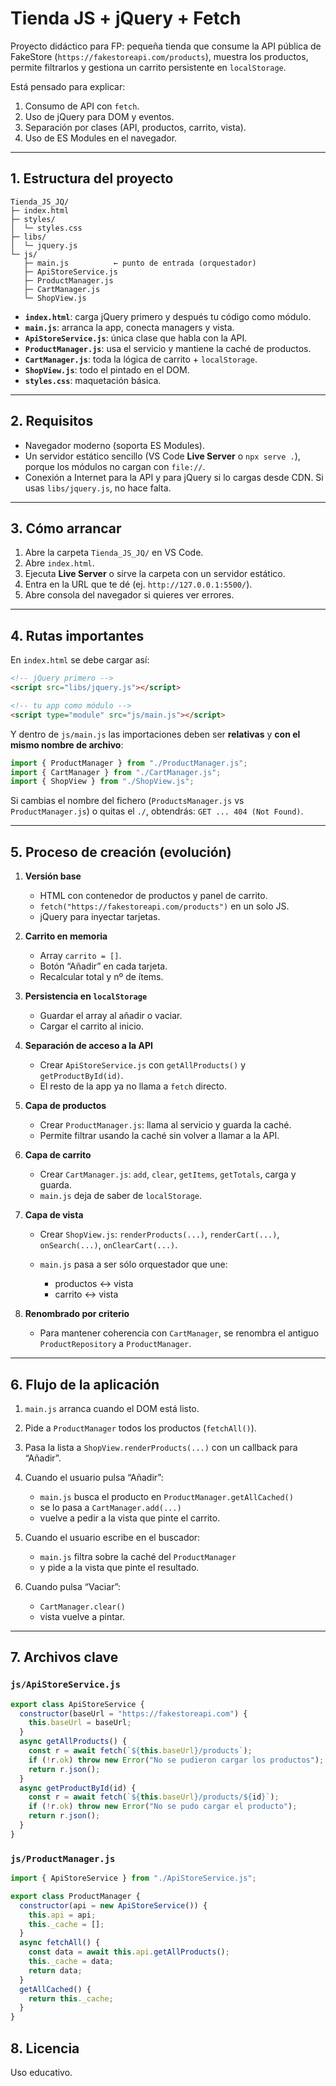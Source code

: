 
# Tienda JS + jQuery + Fetch

Proyecto didáctico para FP: pequeña tienda que consume la API pública de FakeStore (`https://fakestoreapi.com/products`), muestra los productos, permite filtrarlos y gestiona un carrito persistente en `localStorage`.

Está pensado para explicar:
1. Consumo de API con `fetch`.
2. Uso de jQuery para DOM y eventos.
3. Separación por clases (API, productos, carrito, vista).
4. Uso de ES Modules en el navegador.

---

## 1. Estructura del proyecto

````text
Tienda_JS_JQ/
├─ index.html
├─ styles/
│  └─ styles.css
├─ libs/
│  └─ jquery.js
└─ js/
   ├─ main.js          ← punto de entrada (orquestador)
   ├─ ApiStoreService.js
   ├─ ProductManager.js
   ├─ CartManager.js
   └─ ShopView.js
`````

* **`index.html`**: carga jQuery primero y después tu código como módulo.
* **`main.js`**: arranca la app, conecta managers y vista.
* **`ApiStoreService.js`**: única clase que habla con la API.
* **`ProductManager.js`**: usa el servicio y mantiene la caché de productos.
* **`CartManager.js`**: toda la lógica de carrito + `localStorage`.
* **`ShopView.js`**: todo el pintado en el DOM.
* **`styles.css`**: maquetación básica.

---

## 2. Requisitos

* Navegador moderno (soporta ES Modules).
* Un servidor estático sencillo (VS Code **Live Server** o `npx serve .`), porque los módulos no cargan con `file://`.
* Conexión a Internet para la API y para jQuery si lo cargas desde CDN. Si usas `libs/jquery.js`, no hace falta.

---

## 3. Cómo arrancar

1. Abre la carpeta `Tienda_JS_JQ/` en VS Code.
2. Abre `index.html`.
3. Ejecuta **Live Server** o sirve la carpeta con un servidor estático.
4. Entra en la URL que te dé (ej. `http://127.0.0.1:5500/`).
5. Abre consola del navegador si quieres ver errores.

---

## 4. Rutas importantes

En `index.html` se debe cargar así:

```html
<!-- jQuery primero -->
<script src="libs/jquery.js"></script>

<!-- tu app como módulo -->
<script type="module" src="js/main.js"></script>
```

Y dentro de `js/main.js` las importaciones deben ser **relativas** y **con el mismo nombre de archivo**:

```javascript
import { ProductManager } from "./ProductManager.js";
import { CartManager } from "./CartManager.js";
import { ShopView } from "./ShopView.js";
```

Si cambias el nombre del fichero (`ProductsManager.js` vs `ProductManager.js`) o quitas el `./`, obtendrás:
`GET ... 404 (Not Found)`.

---

## 5. Proceso de creación (evolución)

1. **Versión base**

   * HTML con contenedor de productos y panel de carrito.
   * `fetch("https://fakestoreapi.com/products")` en un solo JS.
   * jQuery para inyectar tarjetas.

2. **Carrito en memoria**

   * Array `carrito = []`.
   * Botón “Añadir” en cada tarjeta.
   * Recalcular total y nº de ítems.

3. **Persistencia en `localStorage`**

   * Guardar el array al añadir o vaciar.
   * Cargar el carrito al inicio.

4. **Separación de acceso a la API**

   * Crear `ApiStoreService.js` con `getAllProducts()` y `getProductById(id)`.
   * El resto de la app ya no llama a `fetch` directo.

5. **Capa de productos**

   * Crear `ProductManager.js`: llama al servicio y guarda la caché.
   * Permite filtrar usando la caché sin volver a llamar a la API.

6. **Capa de carrito**

   * Crear `CartManager.js`: `add`, `clear`, `getItems`, `getTotals`, carga y guarda.
   * `main.js` deja de saber de `localStorage`.

7. **Capa de vista**

   * Crear `ShopView.js`: `renderProducts(...)`, `renderCart(...)`, `onSearch(...)`, `onClearCart(...)`.
   * `main.js` pasa a ser sólo orquestador que une:

     * productos ↔ vista
     * carrito ↔ vista

8. **Renombrado por criterio**

   * Para mantener coherencia con `CartManager`, se renombra el antiguo `ProductRepository` a `ProductManager`.

---

## 6. Flujo de la aplicación

1. `main.js` arranca cuando el DOM está listo.
2. Pide a `ProductManager` todos los productos (`fetchAll()`).
3. Pasa la lista a `ShopView.renderProducts(...)` con un callback para “Añadir”.
4. Cuando el usuario pulsa “Añadir”:

   * `main.js` busca el producto en `ProductManager.getAllCached()`
   * se lo pasa a `CartManager.add(...)`
   * vuelve a pedir a la vista que pinte el carrito.
5. Cuando el usuario escribe en el buscador:

   * `main.js` filtra sobre la caché del `ProductManager`
   * y pide a la vista que pinte el resultado.
6. Cuando pulsa “Vaciar”:

   * `CartManager.clear()`
   * vista vuelve a pintar.

---

## 7. Archivos clave

### `js/ApiStoreService.js`

```javascript
export class ApiStoreService {
  constructor(baseUrl = "https://fakestoreapi.com") {
    this.baseUrl = baseUrl;
  }
  async getAllProducts() {
    const r = await fetch(`${this.baseUrl}/products`);
    if (!r.ok) throw new Error("No se pudieron cargar los productos");
    return r.json();
  }
  async getProductById(id) {
    const r = await fetch(`${this.baseUrl}/products/${id}`);
    if (!r.ok) throw new Error("No se pudo cargar el producto");
    return r.json();
  }
}
```

### `js/ProductManager.js`

```javascript
import { ApiStoreService } from "./ApiStoreService.js";

export class ProductManager {
  constructor(api = new ApiStoreService()) {
    this.api = api;
    this._cache = [];
  }
  async fetchAll() {
    const data = await this.api.getAllProducts();
    this._cache = data;
    return data;
  }
  getAllCached() {
    return this._cache;
  }
}
```

## 8. Licencia

Uso educativo.

